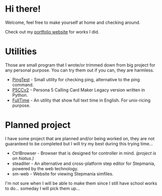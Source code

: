 # Hi there!

Welcome, feel free to make yourself at home and checking around.

Check out my [portfolio website](https://skyventuree.github.io) for works I did.

# Utilities

Those are small program that I wrote/or trimmed down from big project for any personal purpose. You can try them out if you can, they are harmless.

- [PingTest](https://skyventuree.github.io/pingtest) - Small utility for checking ping, alternative to the ping command.
- [P5CCv2](https://github.com/skyventuree/p5cc-python) - Persona 5 Calling Card Maker Legacy version written in Python.
- [FullTime](https://github.com/skyventuree/fulltime) - An utility that show full text time in English. For unix-ricing purpose.

# Planned project

I have some project that are planned and/or being worked on, they are not guaranteed to be completed but I will try my best during this trying time...

- CtrlBrowser - Browser that is designed for controller in mind. *(project is on hiatus.)*
- steaditer - An alternative and cross-platform step editor for Stepmania, powered by the web technology.
- sm-web - Website for viewing Stepmania simfiles.

I'm not sure when I will be able to make them since I still have school works to do... someday I will pick them up...
